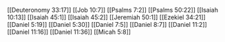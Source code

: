 [[Deuteronomy 33:17]]
[[Job 10:7]]
[[Psalms 7:2]]
[[Psalms 50:22]]
[[Isaiah 10:13]]
[[Isaiah 45:1]]
[[Isaiah 45:2]]
[[Jeremiah 50:1]]
[[Ezekiel 34:21]]
[[Daniel 5:19]]
[[Daniel 5:30]]
[[Daniel 7:5]]
[[Daniel 8:7]]
[[Daniel 11:2]]
[[Daniel 11:16]]
[[Daniel 11:36]]
[[Micah 5:8]]
